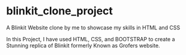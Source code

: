 # blinkit_clone_project
A Blinkit Website clone by me to showcase my skills in HTML and CSS 

In this Project, I have used HTML, CSS, and BOOTSTRAP to create a Stunning replica of Blinkit formerly Known as Grofers website.
